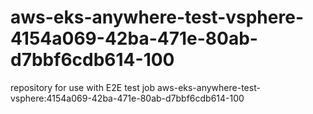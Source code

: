 # aws-eks-anywhere-test-vsphere-4154a069-42ba-471e-80ab-d7bbf6cdb614-100
repository for use with E2E test job aws-eks-anywhere-test-vsphere:4154a069-42ba-471e-80ab-d7bbf6cdb614-100
